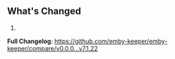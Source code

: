 ## What's Changed

1.

**Full Changelog**: https://github.com/emby-keeper/emby-keeper/compare/v0.0.0...v7.1.22
